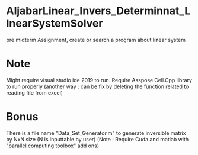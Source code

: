 # AljabarLinear_Invers_Determinnat_LInearSystemSolver

pre midterm Assignment, create or search a program about linear system

# Note

Might require visual studio ide 2019 to run.
Require Asspose.Cell.Cpp library to run properly
(another way : can be fix by deleting the function related to reading file from excel)

# Bonus

There is a file name "Data_Set_Generator.m" to generate inversible matrix by NxN size (N is inputtable by user)
(Note : Require Cuda and matlab with "parallel computing toolbox" add ons)
